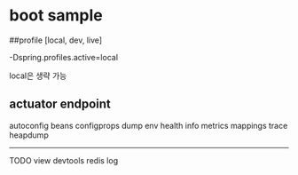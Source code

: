# boot sample
##profile
[local, dev, live]

-Dspring.profiles.active=local

local은 생략 가능



## actuator endpoint
autoconfig
beans
configprops
dump
env
health
info
metrics
mappings
trace
heapdump


----
TODO
view
devtools
redis
log